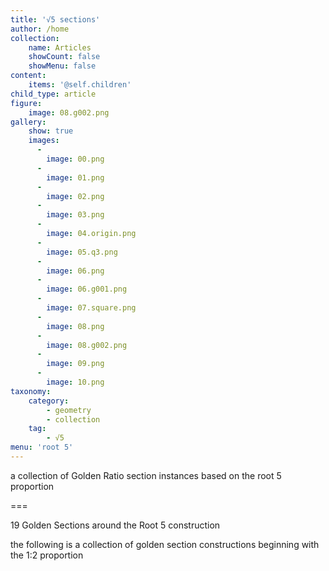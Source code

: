 ```yaml
---
title: '√5 sections'
author: /home
collection:
    name: Articles
    showCount: false
    showMenu: false
content:
    items: '@self.children'
child_type: article
figure:
    image: 08.g002.png
gallery:
    show: true
    images:
      -
        image: 00.png
      -
        image: 01.png
      -
        image: 02.png
      -
        image: 03.png
      -
        image: 04.origin.png
      -
        image: 05.q3.png
      -
        image: 06.png
      -
        image: 06.g001.png
      -
        image: 07.square.png
      -
        image: 08.png
      -
        image: 08.g002.png
      -
        image: 09.png
      -
        image: 10.png
taxonomy:
    category:
        - geometry
        - collection
    tag:
        - √5
menu: 'root 5'
---
```


a collection of Golden Ratio section instances based on the root 5 proportion

===

19 Golden Sections around the Root 5 construction

the following is a collection of golden section constructions beginning with the 1:2 proportion

